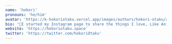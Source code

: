 ```yaml
---
name: 'hokori'
pronouns: 'he/him'
avatar: 'https://k-hokoriotaku.vercel.app/images/authors/hokori-otaku/avatar.png'
bio: '🔩I started my Instagram page to share the things I love, Like Anime, Manga, Books, Movies and More!!'
website: 'https://hokoriotaku.space'
twitter: 'https://twitter.com/hokoriOtaku'
---
```

